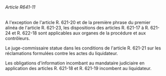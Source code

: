 ###### Article R641-11

A l'exception de l'article R. 621-20 et de la première phrase du premier alinéa de l'article R. 621-23, les dispositions des articles R. 621-17 à R. 621-24 et R. 622-18 sont applicables aux organes de la procédure et aux contrôleurs.

Le juge-commissaire statue dans les conditions de l'article R. 621-21 sur les réclamations formulées contre les actes du liquidateur.

Les obligations d'information incombant au mandataire judiciaire en application des articles R. 621-18 et R. 621-19 incombent au liquidateur.

